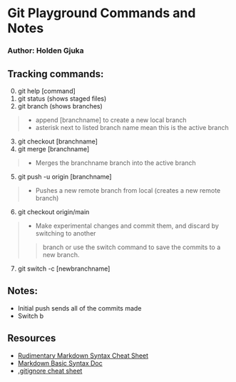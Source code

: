 # Git Playground Commands and Notes

### Author: Holden Gjuka

## Tracking commands:

0. git help \[command]
1. git status (shows staged files)
2. git branch (shows branches)
> - append \[branchname] to create a new local branch 
> - asterisk next to listed branch name mean this is the active branch
3. git checkout \[branchname]
4. git merge \[branchname]
> - Merges the branchname branch into the active branch
5. git push -u origin \[branchname]
> - Pushes a new remote branch from local (creates a new remote branch)
6. git checkout origin/main
> - Make experimental changes and commit them, and discard by switching to another
> > branch or use the switch command to save the commits to a new branch.
7. git switch -c \[newbranchname]


## Notes:
- Initial push sends all of the commits made
- Switch b

## Resources
- [Rudimentary Markdown Syntax Cheat Sheet](https://www.collectiveray.com/images/2021/05/markdown-cheat-sheet-basic-elements.jpeg)
- [Markdown Basic Syntax Doc](https://www.markdownguide.org/basic-syntax)
- [.gitignore cheat sheet](https://github.com/kenmueller/gitignore)
